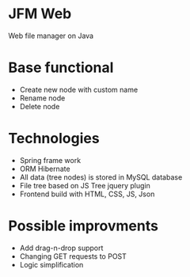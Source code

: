 # JFM Web
Web file manager on Java

# Base functional
   - Create new node with custom name
   - Rename node
   - Delete node

# Technologies
- Spring frame work
- ORM Hibernate
- All data (tree nodes) is stored in MySQL database
- File tree based on JS Tree jquery plugin
- Frontend build with HTML, CSS, JS, Json

# Possible improvments
- Add drag-n-drop support
- Changing GET requests to POST
- Logic simplification
